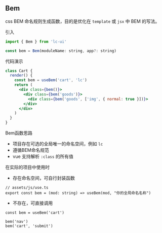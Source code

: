 ## Bem

css BEM 命名规则生成函数，目的是优化在 `template` 或 `jsx` 中 BEM 的写法。

引入

```js
import { Bem } from 'lc-ui'

const bem = Bem(moduleName: string, app?: string)
```

代码演示

```jsx
class Cart {
  render() {
    const bem = useBem('cart', 'lc')
    return (
      <div class={bem()}>
        <div class={bem('goods')}>
          <div class={bem('goods', ['img', { normal: true }])}>
        </div>
      </div>
    )
  }
}
```

Bem函数思路
- 项目存在可选的全局唯一的命名空间，例如 `lc`
- 遵循BEM命名规范
- vue 支持解析 `:class` 的所有值

在实际的项目中使用时
- 存在命名空间，可自行封装函数
```
// assets/js/use.ts
export const bem = (mod: string) => useBem(mod, "你的全局命名名称")
```

- 不存在，可直接调用
```
const bem = useBem('cart')

bem('nav')
bem('cart', 'submit')
```
